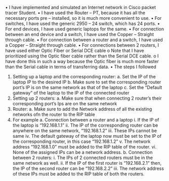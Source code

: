 • I have implemented and simulated an Internet network in Cisco packet tracer Student.
• I have used the Router – PT, because it has all the necessary ports pre – installed, so it is much more convenient to use.
• For switches, I have used the generic 2950 – 24 switch, which has 24 ports.
• For end devices, I have used generic laptops for the same.
• For connection between an end device and a switch, I have used the Copper – Straight through cable.
• For connection between a router and a switch, I have used a Copper – Straight through cable.
• For connections between 2 routers, I have used either Optic Fiber or Serial DCE cable
o Note that I have prioritized using the Optic fiber cable rather than the Serial DCE cable.
o I have done this in such a way because the Optic fiber is much more faster than the Serial cable in terms of transferring data.
• The steps I followed

1.  Setting up a laptop and the corresponding router:
        a. Set the IP of the laptop IP to the desired IP
        b. Make sure to set the corresponding router port’s IP is on the same network as that of the laptop
        c. Set the “Default gateway” of the laptop to the IP of the connected router
2.  Setting up 2 routers:
        a. Make sure that when connecting 2 router’s their corresponding port’s Ips are on the same network
3.  Router:
        a. Make sure to add the Network address of all the existing networks ofn the router to the RIP table
4.  For example
        a. Connection between a router and a laptop
            i. If the IP of the laptop is “192.168.1.1”
            ii. The IP of the corresponding router can be anywhere on the same network, “192.168.1.2”
            iii. These IPs cannot be same
            iv. The default gateway of the laptop now must be set to the IP of the corresponding router, in this case “192.168.1.2”
            v. The network address “192.168.1.0” must be added to the RIP table of the router.
            vi. None of the assigned IPs can be a network address.
        b. Connection between 2 routers:
            i. The IPs of 2 connected routers must be in the same network as well.
            ii. If the IP of the first router is “192.168.2.1” then, the IP of the second router can be “192.168.2.2”
            iii. The network address of these IPs must be added to the RIP table of both the routers.
